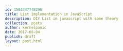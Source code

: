 ```yaml
---
id: 1503347748296
title: List implementation in JavaScript
description: DIY List in javascript with some theory
collection: posts
author: kernelpanic
date: 2017-08-04
publish: draft
layout: post.html
---
```

